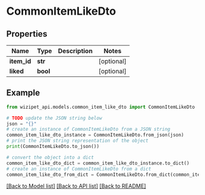 # CommonItemLikeDto


## Properties

Name | Type | Description | Notes
------------ | ------------- | ------------- | -------------
**item_id** | **str** |  | [optional] 
**liked** | **bool** |  | [optional] 

## Example

```python
from wizipet_api.models.common_item_like_dto import CommonItemLikeDto

# TODO update the JSON string below
json = "{}"
# create an instance of CommonItemLikeDto from a JSON string
common_item_like_dto_instance = CommonItemLikeDto.from_json(json)
# print the JSON string representation of the object
print(CommonItemLikeDto.to_json())

# convert the object into a dict
common_item_like_dto_dict = common_item_like_dto_instance.to_dict()
# create an instance of CommonItemLikeDto from a dict
common_item_like_dto_from_dict = CommonItemLikeDto.from_dict(common_item_like_dto_dict)
```
[[Back to Model list]](../README.md#documentation-for-models) [[Back to API list]](../README.md#documentation-for-api-endpoints) [[Back to README]](../README.md)


